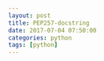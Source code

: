 ```yaml
---
layout: post
title: PEP257-docstring
date: 2017-07-04 07:50:00
categories: python
tags: [python]
---
```


